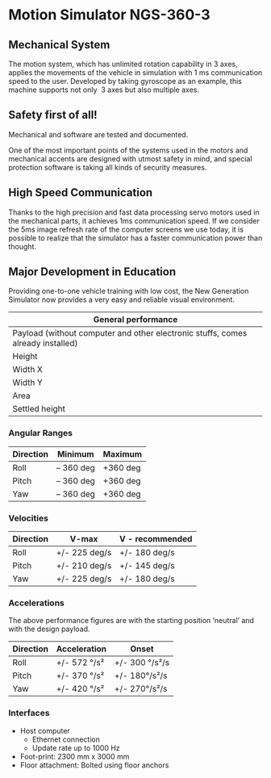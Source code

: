# Motion Simulator NGS-360-3

## Mechanical System

The motion system, which has unlimited rotation capability in 3 axes, applies the movements of the vehicle in simulation with 1 ms communication speed to the user. Developed by taking gyroscope as an example, this machine supports not only  3 axes but also multiple axes.

## Safety first of all!

Mechanical and software are tested and documented.

One of the most important points of the systems used in the motors and mechanical accents are designed with utmost safety in mind, and special protection software is taking all kinds of security measures.

## High Speed Communication

Thanks to the high precision and fast data processing servo motors used in the mechanical parts, it achieves 1ms communication speed. If we consider the 5ms image refresh rate of the computer screens we use today, it is possible to realize that the simulator has a faster communication power than thought.

## Major Development in Education

Providing one-to-one vehicle training with low cost, the New Generation Simulator now provides a very easy and reliable visual environment.

| General performance                                                             |
| ------------------------------------------------------------------------------- |
| Payload (without computer and other electronic stuffs, comes already installed) | 120 Kg |
| Height                                                                          | 218 cm |
| Width X                                                                         | 230 cm |
| Width Y                                                                         | 300 cm |
| Area                                                                            | 6.90 m² |
| Settled height                                                                  | 0.3 m |

### Angular Ranges

| Direction | Minimum   | Maximum  |
| --------- | --------- | -------- |
| Roll      | – 360 deg | +360 deg |
| Pitch     | – 360 deg | +360 deg |
| Yaw       | – 360 deg | +360 deg |

### Velocities

| Direction | V-max         | V - recommended |
| --------- | ------------- | --------------- |
| Roll      | +/- 225 deg/s | +/- 180 deg/s   |
| Pitch     | +/- 210 deg/s | +/- 145 deg/s   |
| Yaw       | +/- 225 deg/s | +/- 180 deg/s   |

### Accelerations

The above performance figures are with the starting position ‘neutral’ and with the design payload.

| Direction | Acceleration | Onset          |
| --------- | ------------ | -------------- |
| Roll      | +/- 572 °/s² | +/- 300 °/s²/s |
| Pitch     | +/- 370 °/s² | +/- 180°/s²/s  |
| Yaw       | +/- 420 °/s² | +/- 270°/s²/s  |

### **Interfaces**

- Host computer
  - Ethernet connection
  - Update rate up to 1000 Hz
- Foot-print: 2300 mm x 3000 mm
- Floor attachment: Bolted using floor anchors
